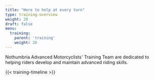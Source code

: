 ```yaml
---
title: "Here to help at every turn"
type: training-overview
weight: 20
draft: false
menu:
  training:
    parent: 'training'
    weight: 20
---
```


Nothumbria Advanced Motorcyclists' Training Team are dedicated to helping riders develop and maintain advanced riding skills.

{{< training-timeline >}}